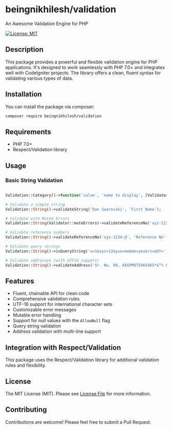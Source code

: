 # beingnikhilesh/validation

An Awesome Validation Engine for PHP

[![License: MIT](https://img.shields.io/badge/License-MIT-yellow.svg)](https://opensource.org/licenses/MIT)

## Description

This package provides a powerful and flexible validation engine for PHP applications. It's designed to work seamlessly with PHP 7.0+ and integrates well with CodeIgniter projects. The library offers a clean, fluent syntax for validating various types of data.

## Installation

You can install the package via composer:

```bash
composer require beingnikhilesh/validation
```

## Requirements

- PHP 7.0+
- Respect/Validation library

## Usage

### Basic String Validation

```php

Validation::Category()->function('value', 'name to display', [Validator Enums], [Additional Parameters])

# Validate a simple string
Validation::String()->validateString('Dan Swarovski', 'First Name');

# Validate with Muted Errors
Validation::String(Validator::muteErrors)->validateReferenceNo('xyz-1234-@', 'Reference No', Validator::AllowNull);

# Validate reference numbers
Validation::String()->validateReferenceNo('xyz-1234-@', 'Reference No', Validator::AllowNull);

# Validate query strings
Validation::String()->isQueryString('x=1&xyz=12&yuo=me&me=you&rs=&XY=', 'Query String');

# Validate addresses (with UTF16 support)
Validation::String()->validateAddress('Sr. No. 90, AXGPM875465465*&^% Facebook Addressॐ', 'Addresses', Validator::UTF16);
```

## Features

- Fluent, chainable API for clean code
- Comprehensive validation rules
- UTF-16 support for international character sets
- Customizable error messages
- Mutable error handling
- Support for null values with the `AllowNull` flag
- Query string validation
- Address validation with multi-line support

## Integration with Respect/Validation

This package uses the Respect/Validation library for additional validation rules and flexibility.

## License

The MIT License (MIT). Please see [License File](LICENSE) for more information.

## Contributing

Contributions are welcome! Please feel free to submit a Pull Request.